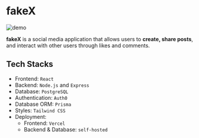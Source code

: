 # fakeX

![demo](https://raw.githubusercontent.com/ansonhex/rawimages/master/img/fakex-demo.png)

**fakeX** is a social media application that allows users to **create, share posts**, and interact with other users through likes and comments.

## Tech Stacks

- Frontend: `React`
- Backend: `Node.js` and `Express`
- Database: `PostgreSQL`
- Authentication: `Auth0`
- Database ORM: `Prisma`
- Styles: `Tailwind CSS`
- Deployment:
  - Frontend: `Vercel`
  - Backend & Database: `self-hosted`
